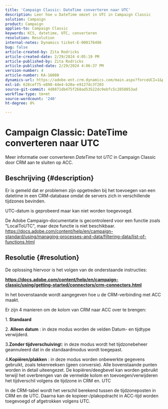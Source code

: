```yaml
---
title: 'Campaign Classic: DateTime converteren naar UTC'
description: Leer hoe u DateTime omzet in UTC in Campaign Classic
solution: Campaign
product: Campaign
applies-to: Campaign Classic
keywords: KCS, datetime, UTC, converteren
resolution: Resolution
internal-notes: Dynamics ticket-E-000176496
bug: false
article-created-by: Zita Rodricks
article-created-date: 2/29/2024 4:05:19 PM
article-published-by: Zita Rodricks
article-published-date: 2/29/2024 4:06:37 PM
version-number: 4
article-number: KA-16080
dynamics-url: https://adobe-ent.crm.dynamics.com/main.aspx?forceUCI=1&pagetype=entityrecord&etn=knowledgearticle&id=dcffda52-1cd7-ee11-9078-000d3a3110f0
exl-id: 628cef75-e898-4de4-b20a-e9127dc3f203
source-git-commit: 4d8871db475f268ad53522dc9ebfc5c2850853ad
workflow-type: tm+mt
source-wordcount: '240'
ht-degree: 0%

---
```


# Campaign Classic: DateTime converteren naar UTC


Meer informatie over converteren *DateTime* tot *UTC* in Campaign Classic door CRM aan te sluiten op ACC.

## Beschrijving {#description}


Er is gemeld dat er problemen zijn opgetreden bij het toevoegen van een datetime in een CRM-database omdat de servers zich in verschillende tijdzones bevinden.

UTC-datum is geprobeerd maar kan niet worden toegevoegd.

De Adobe Campaign-documentatie is gecontroleerd voor een functie zoals &quot;LocalToUTC&quot;, maar deze functie is niet beschikbaar.
https://docs.adobe.com/content/help/en/campaign-standard/using/managing-processes-and-data/filtering-data/list-of-functions.html


## Resolutie {#resolution}


De oplossing hiervoor is het volgen van de onderstaande instructies:

<u><b>https://docs.adobe.com/content/help/en/campaign-classic/using/getting-started/connectors/crm-connectors.html </b></u>

In het bovenstaande wordt aangegeven hoe u de CRM-verbinding met ACC maakt.

Er zijn 4 manieren om de kolom van CRM naar ACC over te brengen:

1.<b> Standaard </b>

2.<b> Alleen datum</b> : in deze modus worden de velden Datum- en tijdtype verwijderd.

3.<b>Zonder tijdverschuiving</b>t: in deze modus wordt het tijdzonebeheer geannuleerd dat in de standaardmodus wordt toegepast.

4.<b>Kopiëren/plakken</b> : in deze modus worden onbewerkte gegevens gebruikt, zoals tekenreeksen (geen conversie). Alle bovenstaande punten worden in detail uiteengezet. De kopiëren/deegbevel kan worden gebruikt terwijl het overbrengen van de vermelde kolom en toevoegen/verwijderen het tijdverschil volgens de tijdzone in CRM en. UTC

In de CRM-tabel wordt het verschil berekend tussen de tijdzoneposten in CRM en de UTC. Daarna kan de kopieer-/plakopdracht in ACC-tijd worden toegevoegd of afgetrokken volgens UTC.
